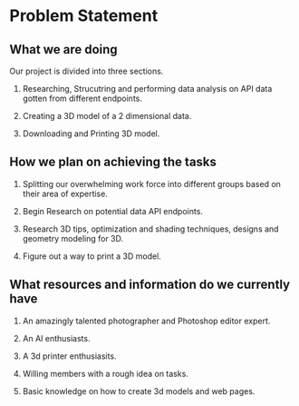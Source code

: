 # Problem Statement

## What we are doing

Our project is divided into three sections.

1. Researching, Strucutring and performing data analysis on API data gotten from different endpoints.

2. Creating a 3D model of a 2 dimensional data.

3. Downloading and Printing 3D model.

## How we plan on achieving the tasks

1. Splitting our overwhelming work force into different groups based on their area of expertise.

2. Begin Research on potential data API endpoints.

3. Research 3D tips, optimization and shading techniques, designs and geometry modeling for 3D.

4. Figure out a way to print a 3D model.

## What resources and information do we currently have

1. An amazingly talented photographer and Photoshop editor expert.

2. An AI enthusiasts.

3. A 3d printer enthusiasits.

4. Willing members with a rough idea on tasks.

5. Basic knowledge on how to create 3d models and web pages.
